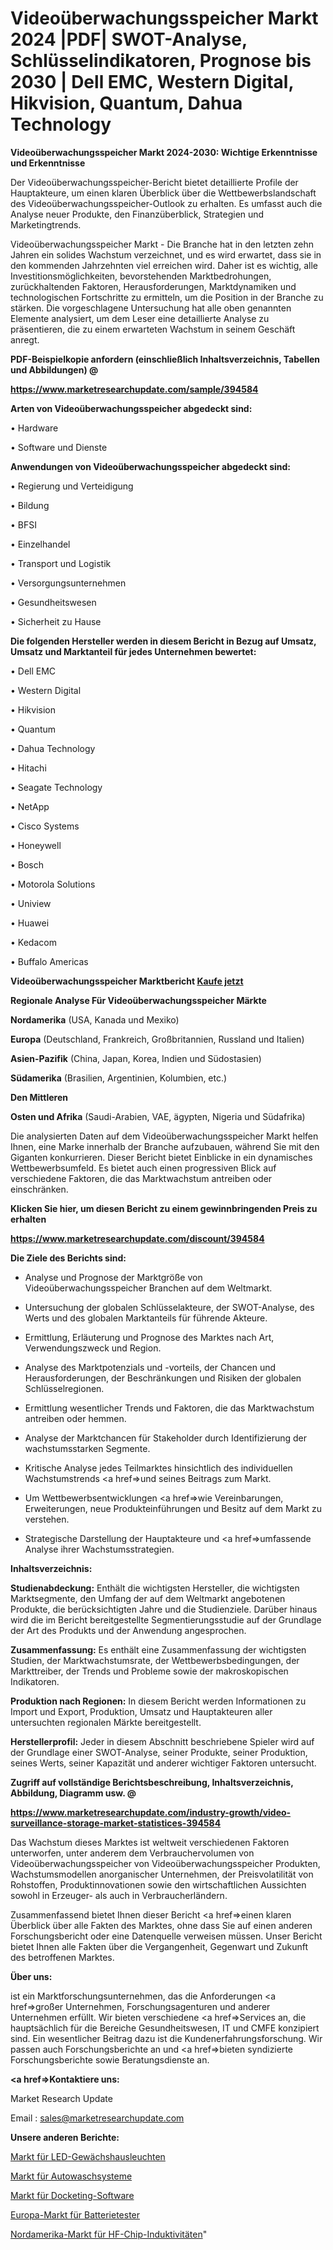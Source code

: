 # Videoüberwachungsspeicher Markt 2024 |PDF| SWOT-Analyse, Schlüsselindikatoren, Prognose bis 2030 | Dell EMC, Western Digital, Hikvision, Quantum, Dahua Technology

<strong>Videoüberwachungsspeicher Markt 2024-2030: Wichtige Erkenntnisse und Erkenntnisse</strong>

Der Videoüberwachungsspeicher-Bericht bietet detaillierte Profile der Hauptakteure, um einen klaren Überblick über die Wettbewerbslandschaft des Videoüberwachungsspeicher-Outlook zu erhalten. Es umfasst auch die Analyse neuer Produkte, den Finanzüberblick, Strategien und Marketingtrends.

Videoüberwachungsspeicher Markt - Die Branche hat in den letzten zehn Jahren ein solides Wachstum verzeichnet, und es wird erwartet, dass sie in den kommenden Jahrzehnten viel erreichen wird. Daher ist es wichtig, alle Investitionsmöglichkeiten, bevorstehenden Marktbedrohungen, zurückhaltenden Faktoren, Herausforderungen, Marktdynamiken und technologischen Fortschritte zu ermitteln, um die Position in der Branche zu stärken. Die vorgeschlagene Untersuchung hat alle oben genannten Elemente analysiert, um dem Leser eine detaillierte Analyse zu präsentieren, die zu einem erwarteten Wachstum in seinem Geschäft anregt.



<strong><b>PDF-Beispielkopie anfordern (einschließlich Inhaltsverzeichnis, Tabellen und Abbildungen) @ </b></strong>

<strong><a href=https://www.marketresearchupdate.com/sample/394584>

<strong>https://www.marketresearchupdate.com/sample/394584</u></a></strong></strong>



<strong>Arten von Videoüberwachungsspeicher abgedeckt sind:</strong>

• Hardware

• Software und Dienste



<strong>Anwendungen von Videoüberwachungsspeicher abgedeckt sind:</strong>

• Regierung und Verteidigung

• Bildung

• BFSI

• Einzelhandel

• Transport und Logistik

• Versorgungsunternehmen

• Gesundheitswesen

• Sicherheit zu Hause



<strong>Die folgenden Hersteller werden in diesem Bericht in Bezug auf Umsatz, Umsatz und Marktanteil für jedes Unternehmen bewertet:</strong>

• Dell EMC

• Western Digital

• Hikvision

• Quantum

• Dahua Technology

• Hitachi

• Seagate Technology

• NetApp

• Cisco Systems

• Honeywell

• Bosch

• Motorola Solutions

• Uniview

• Huawei

• Kedacom

• Buffalo Americas



<strong>Videoüberwachungsspeicher Marktbericht <a href=https://www.marketresearchupdate.com/buynow/394584>Kaufe jetzt</a></strong>



<strong>Regionale Analyse Für Videoüberwachungsspeicher Märkte</strong>



<strong>Nordamerika</strong> (USA, Kanada und Mexiko)



<strong>Europa</strong> (Deutschland, Frankreich, Großbritannien, Russland und Italien)



<strong>Asien-Pazifik</strong> (China, Japan, Korea, Indien und Südostasien)



<strong>Südamerika</strong> (Brasilien, Argentinien, Kolumbien, etc.)



<strong>Den Mittleren</strong> 

<strong>Osten und Afrika</strong> (Saudi-Arabien, VAE, ägypten, Nigeria und Südafrika)

Die analysierten Daten auf dem Videoüberwachungsspeicher Markt helfen Ihnen, eine Marke innerhalb der Branche aufzubauen, während Sie mit den Giganten konkurrieren. Dieser Bericht bietet Einblicke in ein dynamisches Wettbewerbsumfeld. Es bietet auch einen progressiven Blick auf verschiedene Faktoren, die das Marktwachstum antreiben oder einschränken.



<strong>Klicken Sie hier, um diesen Bericht zu einem gewinnbringenden Preis zu erhalten
</strong>

<strong><a href=https://www.marketresearchupdate.com/discount/394584>https://www.marketresearchupdate.com/discount/394584</b></u></strong></a>



<strong>Die Ziele des Berichts sind:</strong>

- Analyse und Prognose der Marktgröße von Videoüberwachungsspeicher Branchen auf dem Weltmarkt.

- Untersuchung der globalen Schlüsselakteure, der SWOT-Analyse, des Werts und des globalen Marktanteils für führende Akteure.

- Ermittlung, Erläuterung und Prognose des Marktes nach Art, Verwendungszweck und Region.

- Analyse des Marktpotenzials und -vorteils, der Chancen und Herausforderungen, der Beschränkungen und Risiken der globalen Schlüsselregionen.

- Ermittlung wesentlicher Trends und Faktoren, die das Marktwachstum antreiben oder hemmen.

- Analyse der Marktchancen für Stakeholder durch Identifizierung der wachstumsstarken Segmente.

- Kritische Analyse jedes Teilmarktes hinsichtlich des individuellen Wachstumstrends <a href=>und</a> seines Beitrags zum Markt.

- Um Wettbewerbsentwicklungen <a href=>wie</a> Vereinbarungen, Erweiterungen, neue Produkteinführungen und Besitz auf dem Markt zu verstehen.

- Strategische Darstellung der Hauptakteure und <a href=>umfas</a>sende Analyse ihrer Wachstumsstrategien.



<strong>Inhaltsverzeichnis:</strong>



<strong>Studienabdeckung:</strong> Enthält die wichtigsten Hersteller, die wichtigsten Marktsegmente, den Umfang der auf dem Weltmarkt angebotenen Produkte, die berücksichtigten Jahre und die Studienziele. Darüber hinaus wird die im Bericht bereitgestellte Segmentierungsstudie auf der Grundlage der Art des Produkts und der Anwendung angesprochen.



<strong>Zusammenfassung:</strong> Es enthält eine Zusammenfassung der wichtigsten Studien, der Marktwachstumsrate, der Wettbewerbsbedingungen, der Markttreiber, der Trends und Probleme sowie der makroskopischen Indikatoren.



<strong>Produktion nach Regionen:</strong> In diesem Bericht werden Informationen zu Import und Export, Produktion, Umsatz und Hauptakteuren aller untersuchten regionalen Märkte bereitgestellt.



<strong>Herstellerprofil:</strong> Jeder in diesem Abschnitt beschriebene Spieler wird auf der Grundlage einer SWOT-Analyse, seiner Produkte, seiner Produktion, seines Werts, seiner Kapazität und anderer wichtiger Faktoren untersucht.



<strong><b>Zugriff auf vollständige Berichtsbeschreibung, Inhaltsverzeichnis, Abbildung, Diagramm usw. @ </b></strong>

<strong><a href=https://www.marketresearchupdate.com/industry-growth/video-surveillance-storage-market-statistices-394584>https://www.marketresearchupdate.com/industry-growth/video-surveillance-storage-market-statistices-394584</a></strong>

Das Wachstum dieses Marktes ist weltweit verschiedenen Faktoren unterworfen, unter anderem dem Verbrauchervolumen von Videoüberwachungsspeicher von Videoüberwachungsspeicher Produkten, Wachstumsmodellen anorganischer Unternehmen, der Preisvolatilität von Rohstoffen, Produktinnovationen sowie den wirtschaftlichen Aussichten sowohl in Erzeuger- als auch in Verbraucherländern.

Zusammenfassend bietet Ihnen dieser Bericht <a href=>einen</a> klaren Überblick über alle Fakten des Marktes, ohne dass Sie auf einen anderen Forschungsbericht oder eine Datenquelle verweisen müssen. Unser Bericht bietet Ihnen alle Fakten über die Vergangenheit, Gegenwart und Zukunft des betroffenen Marktes.



<strong>Über uns:</strong>

 ist ein Marktforschungsunternehmen, das die Anforderungen <a href=>großer</a> Unternehmen, Forschungsagenturen und anderer Unternehmen erfüllt. Wir bieten verschiedene <a href=>Services</a> an, die hauptsächlich für die Bereiche Gesundheitswesen, IT und CMFE konzipiert sind. Ein wesentlicher Beitrag dazu ist die Kundenerfahrungsforschung. Wir passen auch Forschungsberichte an und <a href=>bieten</a> syndizierte Forschungsberichte sowie Beratungsdienste an.



<strong><a href=>Kontaktiere uns:</a></strong>

Market Research Update

Email : sales@marketresearchupdate.com



<strong>Unsere anderen Berichte:</strong>

<a href=https://www.linkedin.com/pulse/led-greenhouse-lights-market-2023-2029-in-depth>Markt für LED-Gewächshausleuchten</a>

<a href=https://www.linkedin.com/pulse/car-washing-system-market-demand-future-scope-top-key>Markt für Autowaschsysteme</a>

<a href=https://www.linkedin.com/pulse/docketing-software-market-size-share-outlook-growth-prospects>Markt für Docketing-Software</a>

<a href=https://www.linkedin.com/pulse/europe-battery-testers-market-2023-new-study>Europa-Markt für Batterietester</a>

<a href=https://www.linkedin.com/pulse/north-america-rf-chip-inductors-market-2023-pointing>Nordamerika-Markt für HF-Chip-Induktivitäten</a>"
